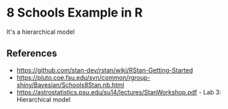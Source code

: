 # 8 Schools Example in R

It's a hierarchical model

## References

- https://github.com/stan-dev/rstan/wiki/RStan-Getting-Started
- https://pluto.coe.fsu.edu/svn/common/rgroup-shiny/Bayesian/Schools8Stan.nb.html
- https://astrostatistics.psu.edu/su14/lectures/StanWorkshop.pdf - Lab 3: Hierarchical model
